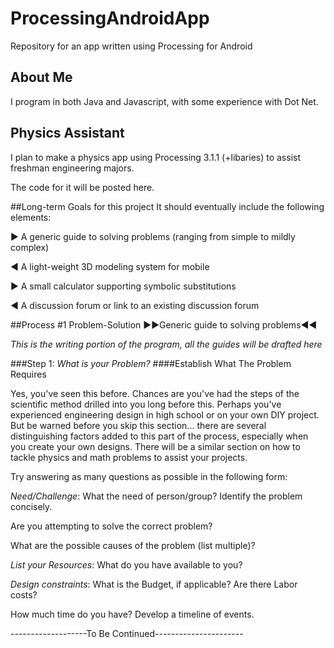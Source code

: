 # ProcessingAndroidApp
Repository for an app written using Processing for Android

## About Me
I program in both Java and Javascript, with some experience with Dot Net.

## Physics Assistant
I plan to make a physics app using Processing 3.1.1 (+libaries) to assist freshman engineering majors.

The code for it will be posted here.

##Long-term Goals for this project
It should eventually include the following elements:

► A generic guide to solving problems (ranging from simple to mildly complex)

◄ A light-weight 3D modeling system for mobile

► A small calculator supporting symbolic substitutions

◄ A discussion forum or link to an existing discussion forum 

##Process #1 Problem-Solution
►►Generic guide to solving problems◄◄

*_This is the writing portion of the program, all the guides will be drafted here_*

###Step 1: _What is your Problem?_
####Establish What The Problem Requires

Yes, you've seen this before. Chances are you've had the steps of the scientific method drilled into you long before this. Perhaps you've experienced engineering design in high school or on your own DIY project. But be warned before you skip this section... there are several distinguishing factors added to this part of the process, especially when you create your own designs. There will be a similar section on how to tackle physics and math problems to assist your projects.  

Try answering as many questions as possible in the following form:

*Need/Challenge*: 
What the need of person/group? Identify the problem concisely. 

Are you attempting to solve the correct problem?

What are the possible causes of the problem (list multiple)?


*List your Resources*:
What do you have available to you?

*Design constraints*: 
What is the Budget, if applicable? Are there Labor costs?

How much time do you have? Develop a timeline of events.

-------------------To Be Continued----------------------
